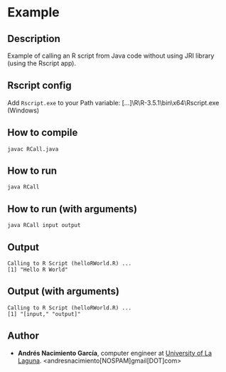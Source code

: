# Example

## Description

Example of calling an R script from Java code without using JRI library (using the Rscript app).

## Rscript config

Add `Rscript.exe` to your Path variable: [...]\R\R-3.5.1\bin\x64\Rscript.exe (Windows)

## How to compile

```
javac RCall.java
```

## How to run

```
java RCall
```

## How to run (with arguments)

```
java RCall input output
```

## Output

```
Calling to R Script (helloRWorld.R) ...
[1] "Hello R World"
```

## Output (with arguments)

```
Calling to R Script (helloRWorld.R) ...
[1] "[input," "output]"
```

## Author
* **Andrés Nacimiento García**, computer engineer at [University of La Laguna](https://ull.es/). <andresnacimiento[NOSPAM]gmail[DOT]com>
